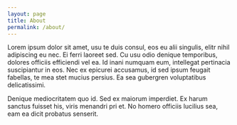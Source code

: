 ```yaml
---
layout: page
title: About
permalink: /about/
---
```


Lorem ipsum dolor sit amet, usu te duis consul, eos eu alii singulis, elitr nihil adipiscing eu nec. Ei ferri laoreet sed. Cu usu odio denique temporibus, dolores officiis efficiendi vel ea. Id inani numquam eum, intellegat pertinacia suscipiantur in eos. Nec ex epicurei accusamus, id sed ipsum feugait fabellas, te mea stet mucius persius. Ea sea gubergren voluptatibus delicatissimi.

Denique mediocritatem quo id. Sed ex maiorum imperdiet. Ex harum sanctus fuisset his, viris menandri pri et. No homero officiis lucilius sea, eam ea dicit probatus senserit.
